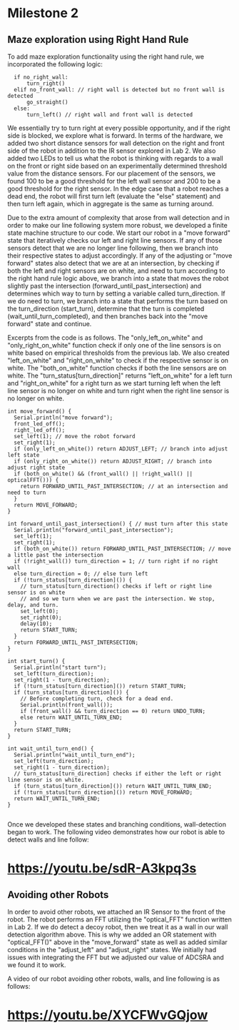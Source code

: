 # Milestone 2

## Maze exploration using Right Hand Rule
 
 To add maze exploration functionality using the right hand rule, we incorporated the following logic:
```
  if no_right_wall:
      turn_right()
  elif no_front_wall: // right wall is detected but no front wall is detected
      go_straight()
  else:
      turn_left() // right wall and front wall is detected 
```
We essentially try to turn right at every possible opportunity, and if the right side is blocked, we explore what is forward.
In terms of the hardware, we added two short distance sensors for wall detection on the right and front side of the robot in addition to the IR sensor explored in Lab 2. We also added two LEDs to tell us what the robot is thinking with regards to a wall on the front or right side based on an experimentally determined threshold value from the distance sensors. For our placement of the sensors, we found 100 to be a good threshold for the left wall sensor and 200 to be a good threshold for the right sensor. In the edge case that a robot reaches a dead end, the robot will first turn left (evaluate the "else" statement) and then turn left again, which in aggregate is the same as turning around. 

Due to the extra amount of complexity that arose from wall detection and in order to make our line following system more robust, we developed a finite state machine structure to our code. We start our robot in a "move forward" state that iteratively checks our left and right line sensors. If any of those sensors detect that we are no longer line following, then we branch into their respective states to adjust accordingly. If any of the adjusting or "move forward" states also detect that we are at an intersection, by checking if both the left and right sensors are on white, and need to turn according to the right hand rule logic above, we branch into a state that moves the robot slightly past the intersection (forward_until_past_intersection) and determines which way to turn by setting a variable called turn_direction. If we do need to turn, we branch into a state that performs the turn based on the turn_direction (start_turn), determine that the turn is completed (wait_until_turn_completed), and then branches back into the "move forward" state and continue.

Excerpts from the code is as follows. The "only_left_on_white" and "only_right_on_white" function check if only one of the line sensors is on white based on empirical thresholds from the previous lab. We also created "left_on_white" and "right_on_white" to check if the respective sensor is on white. The "both_on_white" function checks if both the line sensors are on white. The "turn_status[turn_direction]" returns "left_on_white" for a left turn and "right_on_white" for a right turn as we start turning left when the left line sensor is no longer on white and turn right when the right line sensor is no longer on white.

```
int move_forward() {
  Serial.println("move forward");
  front_led_off(); 
  right_led_off();
  set_left(1); // move the robot forward
  set_right(1);
  if (only_left_on_white()) return ADJUST_LEFT; // branch into adjust left state
  if (only_right_on_white()) return ADJUST_RIGHT; // branch into adjust right state 
  if (both_on_white() && (front_wall() || !right_wall() || opticalFFT())) {
    return FORWARD_UNTIL_PAST_INTERSECTION; // at an intersection and need to turn
  }
  return MOVE_FORWARD;
}

int forward_until_past_intersection() { // must turn after this state
  Serial.println("forward_until_past_intersection");
  set_left(1);
  set_right(1);
  if (both_on_white()) return FORWARD_UNTIL_PAST_INTERSECTION; // move a little past the intersection
  if (!right_wall()) turn_direction = 1; // turn right if no right wall
  else turn_direction = 0; // else turn left
  if (!turn_status[turn_direction]()) {
    // turn_status[turn_direction() checks if left or right line sensor is on white
    // and so we turn when we are past the intersection. We stop, delay, and turn.
    set_left(0); 
    set_right(0);
    delay(10);
    return START_TURN;
  }
  return FORWARD_UNTIL_PAST_INTERSECTION;
}

int start_turn() {
  Serial.println("start turn");
  set_left(turn_direction);
  set_right(1 - turn_direction);
  if (!turn_status[turn_direction]()) return START_TURN;
  if (turn_status[turn_direction]()) {
    // Before completing turn, check for a dead end.
    Serial.println(front_wall());
    if (front_wall() && turn_direction == 0) return UNDO_TURN;
    else return WAIT_UNTIL_TURN_END;
  }
  return START_TURN;
}

int wait_until_turn_end() {
  Serial.println("wait_until_turn_end");
  set_left(turn_direction); 
  set_right(1 - turn_direction);
  // turn_status[turn_direction] checks if either the left or right line sensor is on white.
  if (turn_status[turn_direction]()) return WAIT_UNTIL_TURN_END;
  if (!turn_status[turn_direction]()) return MOVE_FORWARD;
  return WAIT_UNTIL_TURN_END;
}


```

Once we developed these states and branching conditions, wall-detection began to work. The following video demonstrates how our robot is able to detect walls and line follow:

# https://youtu.be/sdR-A3kpq3s #


## Avoiding other Robots

In order to avoid other robots, we attached an IR Sensor to the front of the robot. The robot performs an FFT utilizing the "optical_FFT" function written in Lab 2. If we do detect a decoy robot, then we treat it as a wall in our wall detection algorithm above. This is why we added an OR statement with "optical_FFT()" above in the "move_forward" state as well as added similar conditions in the "adjust_left" and "adjust_right" states. We initially had issues with integrating the FFT but we adjusted our value of ADCSRA and we found it to work.

A video of our robot avoiding other robots, walls, and line following is as follows:

# https://youtu.be/XYCFWvGQjow #

